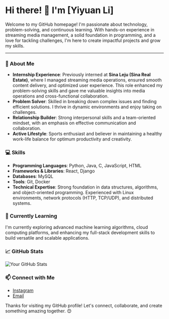 # Hi there! 👋 I'm [Yiyuan Li]

Welcome to my GitHub homepage! I'm passionate about technology, problem-solving, and continuous learning. With hands-on experience in streaming media management, a solid foundation in programming, and a love for tackling challenges, I'm here to create impactful projects and grow my skills.

---

### 📝 About Me
- **Internship Experience**: Previously interned at **Sina Leju (Sina Real Estate)**, where I managed streaming media operations, ensured smooth content delivery, and optimized user experience. This role enhanced my problem-solving skills and gave me valuable insights into media operations and cross-functional collaboration.
- **Problem Solver**: Skilled in breaking down complex issues and finding efficient solutions. I thrive in dynamic environments and enjoy taking on challenges.
- **Relationship Builder**: Strong interpersonal skills and a team-oriented mindset, with an emphasis on effective communication and collaboration.
- **Active Lifestyle**: Sports enthusiast and believer in maintaining a healthy work-life balance for optimum productivity and creativity.

### 💻 Skills
- **Programming Languages**: Python, Java, C, JavaScript, HTML
- **Frameworks & Libraries**: React, Django
- **Databases**: MySQL
- **Tools**: Git, Docker
- **Technical Expertise**: Strong foundation in data structures, algorithms, and object-oriented programming. Experienced with Linux environments, network protocols (HTTP, TCP/UDP), and distributed systems.

### 🌱 Currently Learning
I'm currently exploring advanced machine learning algorithms, cloud computing platforms, and enhancing my full-stack development skills to build versatile and scalable applications.

### 📈 GitHub Stats
![Your GitHub Stats](https://github-readme-stats.vercel.app/api?username=yiyuanlee&show_icons=true&theme=default)

### 📫 Connect with Me
- [Instagram](https://www.instagram.com/uamos_7/)
- [Email](mailto:liyiyuanzhuhai@gmail.com)

Thanks for visiting my GitHub profile! Let's connect, collaborate, and create something amazing together. 😊
